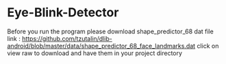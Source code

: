# Eye-Blink-Detector
Before you run the program please download shape_predictor_68 dat file
link : https://github.com/tzutalin/dlib-android/blob/master/data/shape_predictor_68_face_landmarks.dat
click on view raw to download and have them in your project directory


